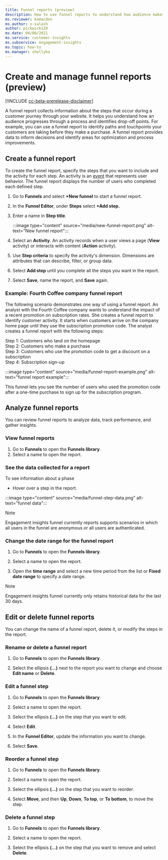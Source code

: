 ```yaml
---
title: Funnel reports (preview)
description: How to use funnel reports to understand how audience makes decisions.
ms.reviewer: kamacdon
ms.author: v-salash
author: pickwick129
ms.date: 04/08/2021
ms.service: customer-insights
ms.subservice: engagement-insights 
ms.topic: how-to
ms.manager: shellyha 
---
```


# Create and manage funnel reports (preview)

[!INCLUDE [cc-beta-prerelease-disclaimer](includes/cc-beta-prerelease-disclaimer.md)]

A funnel report collects information about the steps that occur during a customer journey through your website. It helps you understand how an audience progresses through a process and identifies drop-off points. For example, you can use a funnel report to identify paths and touchpoints your customers are taking before they make a purchase. A funnel report provides data to inform decisions and identify areas for optimization and process improvements.

## Create a funnel report

To create the funnel report, specify the steps that you want to include and the activity for each step. An activity is an [event](glossary.md) that represents user behavior. The funnel report displays the number of users who completed each defined step. 

1. Go to **Funnels** and select **+New funnel** to start a funnel report.

1. In the **Funnel Editor**, under **Steps** select **+Add step.** 

1. Enter a name in  **Step title**.

   :::image type="content" source="media/new-funnel-report.png" alt-text="New funnel report":::

1. Select an **Activity**. An activity records when a user views a page (**View** activity) or interacts with content (**Action** activity).

1. Use **Step criteria** to specify the activity's dimension. Dimensions are attributes that can describe, filter, or group data.

1. Select **Add step** until you complete all the steps you want in the report.

1. Select **Save**, name the report, and **Save** again. 

### Example: Fourth Coffee company funnel report

The following scenario demonstrates one way of using a funnel report. An analyst with the Fourth Coffee company wants to understand the impact of a recent promotion on subscription rates. She creates a funnel report to identify customer activity. It starts when customers arrive on the company home page until they use the subscription promotion code. The analyst creates a funnel report with the following steps:

Step 1: Customers who land on the homepage   
Step 2: Customers who make a purchase   
Step 3: Customers who use the promotion code to get a discount on a subscription   
Step 4: Subscription sign-up   

:::image type="content" source="media/funnel-report-example.png" alt-text="funnel report example":::
  
This funnel lets you see the number of users who used the promotion code after a one-time purchase to sign up for the subscription program.

## Analyze funnel reports

You can review funnel reports to analyze data, track performance, and gather insights.

### View funnel reports

1. Go to **Funnels** to open the **Funnels library**.
1. Select a name to open the report.    

### See the data collected for a report   

To see information about a phase

- Hover over a step in the report.

:::image type="content" source="media/funnel-step-data.png" alt-text="funnel data":::

<!---mhart: please use a screenshot that shows a funnel, not just a single step with data. ci-docs/engagement-insights/media/giftcard-example.png has this information. SS: I'll have to work with Kate on this--->

> [!NOTE]
> Engagement insights funnel currently reports supports scenarios in which all users in the funnel are anonymous *or* all users are authenticated.

### Change the date range for the funnel report

1. Go to **Funnels** to open the **Funnels library**.

1. Select a name to open the report.

1. Open the **time range** and select a new time period from the list or **Fixed date range** to specify a date range.


> [!NOTE]
> Engagement insights funnel currently only retains historical data for the last 30 days.

## Edit or delete funnel reports

You can change the name of a funnel report, delete it, or modify the steps in the report.

### Rename or delete a funnel report

1. Go to **Funnels** to open the **Funnels library**. 

1. Select the ellipsis **(...)** next to the report you want to change and choose **Edit name** or **Delete**.

### Edit a funnel step  

1. Go to **Funnels** to open the **Funnels library**. 

1. Select a name to open the report.

1. Select the ellipsis **(...)** on the step that you want to edit.

1. Select **Edit**.

1. In the **Funnel Editor**, update the information you want to change.  

1. Select **Save**.

### Reorder a funnel step

1. Go to **Funnels** to open the **Funnels library**. 

1. Select a name to open the report.

1. Select the ellipsis **(...)** on the step that you want to reorder.

1. Select **Move**, and then **Up**, **Down**, **To top**, or **To bottom**, to move the step.

### Delete a funnel step

1. Go to **Funnels** to open the **Funnels library**. 

1. Select a name to open the report.

1. Select the ellipsis **(...)** on the step that you want to remove and select **Delete**.

